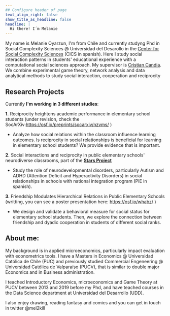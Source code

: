 ```yaml
---
## Configure header of page
text_align_right: false
show_title_as_headline: false
headline: |
  Hi there! I´m Melanie
---
```


<!-- this is a subheadline -->

My name is Melanie Oyarzun, I'm from Chile and currently studyng Phd in Social Complexity Sciences \@ Universidad del Desarollo in the [Center for Social Complexity Sciences](https://complejidadsocial.udd.cl) (CICS in spanish). Here I study social interaction patterns in students' educational experience with a computational social sciences approach. My supervisor is [Cristian Candia](https://linktr.ee/crcandiav). We combine experimental game theory, network analysis and data analytical methods to study social interaction, cooperation and reciprocity

## Research Projects

Currently **I'm working in 3 different studies**:

**1.**  Reciprocity heightens academic performance in elementary school students (under revision, check the SocArXiv:<https://osf.io/preprints/socarxiv/nzvms/> )

  - Analyze how social relations within the classroom influence learning outcomes. Is reciprocity in social relationships is beneficial for learning in elementary school students? We provide evidence that is important.

**2.**  Social interactions and reciprocity in public elementary schools' neurodiverse classrooms, part of the [**Stars Project**](https://moyarzun.netlify.app/stars/)

  - Study the role of neurodevelopmental disorders, particularly Autism and ADHD (Attention Deficit and Hyperactivity Disorders) in social relationships in schools with national integration program (PIE in spanish).

**3.**  Friendship Modulates Hierarchical Relations in Public Elementary Schools (writting, you can see a poster presentation here: https://osf.io/whabz/ )

  - We design and validate a behavioral measure for social status for elementary school students. Then, we explore the connection between friendship and dyadic cooperation in students of different social ranks.

## About me: 

My background is in applied microeconomics, particularly impact evaluation with econometrics tools. I have a Masters in Economics \@ Universidad Católica de Chile (PUC) and previously studied Commercial Engeneering \@ Universidad Católica de Valparaíso (PUCV), that is similar to double major Economics and in Business administration.

I teached Introductory Economics, microeconomics and Game Theory at PUCV between 2013 and 2019 before my Phd, and have teached courses in the Data Science department at Universidad del Desarrollo (UDD).

I also enjoy drawing, reading fantasy and comics and you can get in touch in twitter \@mel2kill

<!--- This is an HTML comment in Markdown 

Mi nombre es Melanie Oyarzún Wolf, soy chilena y actualmente estoy cursando mi cuarto año de doctorado en Ciencias de la Complejidad Social en la Universidad del Desarrollo.

Mi background es en economía, particularmente microeconometría aplicada y evaluación de impacto.

-->
